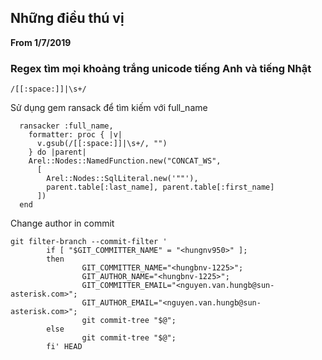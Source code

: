 ## Những điều thú vị
**From 1/7/2019**

### Regex tìm mọi khoảng trắng unicode tiếng Anh và tiếng Nhật
```
/[[:space:]]|\s+/
```

Sử dụng gem ransack để tìm kiếm với full_name
```
  ransacker :full_name,
    formatter: proc { |v|
      v.gsub(/[[:space:]]|\s+/, "")
    } do |parent|
    Arel::Nodes::NamedFunction.new("CONCAT_WS",
      [
        Arel::Nodes::SqlLiteral.new('""'),
        parent.table[:last_name], parent.table[:first_name]
      ])
  end
```


Change author in commit
```
git filter-branch --commit-filter '
        if [ "$GIT_COMMITTER_NAME" = "<hungnv950>" ];
        then
                GIT_COMMITTER_NAME="<hungbnv-1225>";
                GIT_AUTHOR_NAME="<hungbnv-1225>";
                GIT_COMMITTER_EMAIL="<nguyen.van.hungb@sun-asterisk.com>";
                GIT_AUTHOR_EMAIL="<nguyen.van.hungb@sun-asterisk.com>";
                git commit-tree "$@";
        else
                git commit-tree "$@";
        fi' HEAD
```
